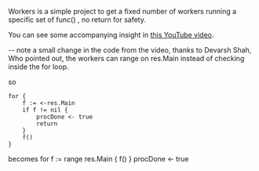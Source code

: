 Workers is a simple project to get a fixed number of workers running a specific set of func() , no return for safety.

You can see some accompanying insight in [this YouTube video](https://youtu.be/CUG1vfnO3zI).

-- note a small change in the code from the video, thanks to Devarsh Shah, Who pointed out, the workers can range on res.Main instead of checking inside the for loop.

so

    for {
        f := <-res.Main
        if f != nil {
            procDone <- true
            return
        }
        f()
    }

becomes
    for f := range res.Main {
        f()
    }
    procDone <- true

